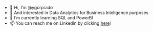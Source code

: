- 👋 Hi, I’m @ygorprado
- 👀 And interested in Data Analytics for Business Inteligence purposes
- 🌱 I’m currently learning SQL and PowerBI
- 📫 You can reach me on Linkedin by clicking <a href="https://www.linkedin.com/in/ygorprado/">here</a>!

<!---
ygorprado/ygorprado is a ✨ special ✨ repository because its `README.md` (this file) appears on your GitHub profile.
You can click the Preview link to take a look at your changes.
--->
